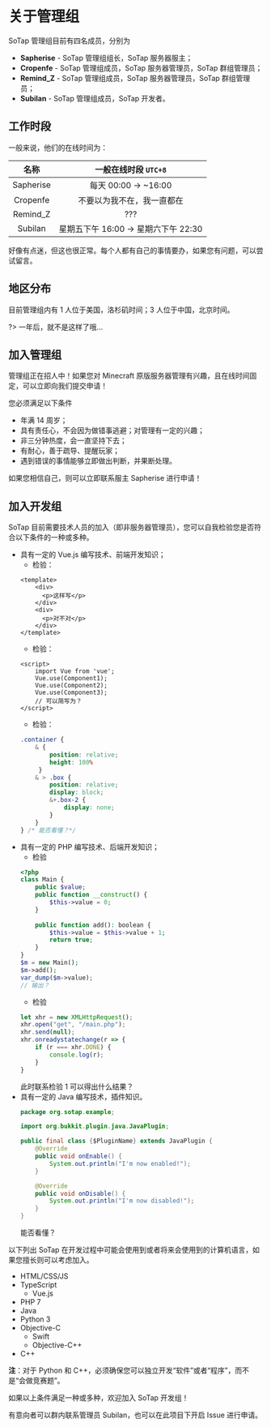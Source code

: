 # 关于管理组

SoTap 管理组目前有四名成员，分别为

- **Sapherise** - SoTap 管理组组长，SoTap 服务器服主；
- **Cropenfe** - SoTap 管理组成员，SoTap 服务器管理员，SoTap 群组管理员；
- **Remind_Z** - SoTap 管理组成员，SoTap 服务器管理员，SoTap 群组管理员；
- **Subilan** - SoTap 管理组成员，SoTap 开发者。

## 工作时段

一般来说，他们的在线时间为：

|名称|一般在线时段 `UTC+8`|
|:-:|:-:|
|Sapherise|每天 00:00 -> ~16:00|
|Cropenfe|不要以为我不在，我一直都在|
|Remind_Z|???|
|Subilan|星期五下午 16:00 -> 星期六下午 22:30|

好像有点迷，但这也很正常。每个人都有自己的事情要办，如果您有问题，可以尝试留言。

## 地区分布

目前管理组内有 1 人位于美国，洛杉矶时间；3 人位于中国，北京时间。

?> 一年后，就不是这样了哦...

## 加入管理组

管理组正在招人中！如果您对 Minecraft 原版服务器管理有兴趣，且在线时间固定，可以立即向我们提交申请！

您必须满足以下条件

- 年满 14 周岁；
- 具有责任心，不会因为做错事逃避；对管理有一定的兴趣；
- 非三分钟热度，会一直坚持下去；
- 有耐心，善于疏导、提醒玩家；
- 遇到错误的事情能够立即做出判断，并果断处理。

如果您相信自己，则可以立即联系服主 Sapherise 进行申请！

## 加入开发组

SoTap 目前需要技术人员的加入（即非服务器管理员），您可以自我检验您是否符合以下条件的一种或多种。

- 具有一定的 Vue.js 编写技术、前端开发知识；
    - 检验：
    ```vue
    <template>
        <div>
          <p>这样写</p>
        </div>
        <div>
          <p>对不对</p>
        </div>
   </template>
   ```
    - 检验：
    ```vue
    <script>
        import Vue from 'vue';
        Vue.use(Component1);
        Vue.use(Component2);
        Vue.use(Component3);
        // 可以简写为？
    </script>
    ```
    - 检验：
    ```css
    .container {
        & {
            position: relative;
            height: 100%
         }
        & > .box {
            position: relative;
            display: block;
            &+.box-2 {
                display: none;
            }
        } 
    } /* 能否看懂？*/
    ````
- 具有一定的 PHP 编写技术、后端开发知识；
    - 检验
    ```php
    <?php
    class Main {
        public $value;
        public function __construct() {
            $this->value = 0;
        }
        
        public function add(): boolean {
            $this->value = $this->value + 1;
            return true;
        }
    }
    $m = new Main();
    $m->add();
    var_dump($m->value);
    // 输出？
    ```
    - 检验
    ```js
    let xhr = new XMLHttpRequest();
    xhr.open("get", "/main.php");
    xhr.send(null);
    xhr.onreadystatechange(r => {
        if (r === xhr.DONE) {
            console.log(r);
        }
    }
    ```
    此时联系检验 1 可以得出什么结果？
- 具有一定的 Java 编写技术，插件知识。
    ```java
    package org.sotap.example;

    import org.bukkit.plugin.java.JavaPlugin;

    public final class {$PluginName} extends JavaPlugin {
        @Override
        public void onEnable() {
            System.out.println("I'm now enabled!");
        }

        @Override
        public void onDisable() {
            System.out.println("I'm now disabled!");
        }
    }
    ```
    能否看懂？

以下列出 SoTap 在开发过程中可能会使用到或者将来会使用到的计算机语言，如果您擅长则可以考虑加入。

- HTML/CSS/JS
- TypeScript
    - Vue.js
- PHP 7
- Java
- Python 3
- Objective-C
    - Swift
    - Objective-C++
- C++

**注**：对于 Python 和 C++，必须确保您可以独立开发“软件”或者“程序”，而不是“会做竞赛题”。


如果以上条件满足一种或多种，欢迎加入 SoTap 开发组！

有意向者可以群内联系管理员 Subilan，也可以在此项目下开启 Issue 进行申请。
